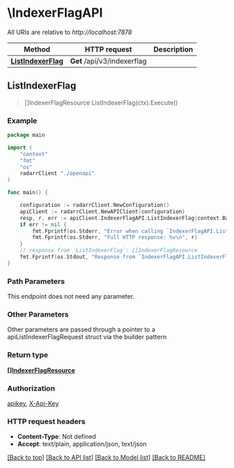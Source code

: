 # \IndexerFlagAPI

All URIs are relative to *http://localhost:7878*

Method | HTTP request | Description
------------- | ------------- | -------------
[**ListIndexerFlag**](IndexerFlagAPI.md#ListIndexerFlag) | **Get** /api/v3/indexerflag | 



## ListIndexerFlag

> []IndexerFlagResource ListIndexerFlag(ctx).Execute()



### Example

```go
package main

import (
    "context"
    "fmt"
    "os"
    radarrClient "./openapi"
)

func main() {

    configuration := radarrClient.NewConfiguration()
    apiClient := radarrClient.NewAPIClient(configuration)
    resp, r, err := apiClient.IndexerFlagAPI.ListIndexerFlag(context.Background()).Execute()
    if err != nil {
        fmt.Fprintf(os.Stderr, "Error when calling `IndexerFlagAPI.ListIndexerFlag``: %v\n", err)
        fmt.Fprintf(os.Stderr, "Full HTTP response: %v\n", r)
    }
    // response from `ListIndexerFlag`: []IndexerFlagResource
    fmt.Fprintf(os.Stdout, "Response from `IndexerFlagAPI.ListIndexerFlag`: %v\n", resp)
}
```

### Path Parameters

This endpoint does not need any parameter.

### Other Parameters

Other parameters are passed through a pointer to a apiListIndexerFlagRequest struct via the builder pattern


### Return type

[**[]IndexerFlagResource**](IndexerFlagResource.md)

### Authorization

[apikey](../README.md#apikey), [X-Api-Key](../README.md#X-Api-Key)

### HTTP request headers

- **Content-Type**: Not defined
- **Accept**: text/plain, application/json, text/json

[[Back to top]](#) [[Back to API list]](../README.md#documentation-for-api-endpoints)
[[Back to Model list]](../README.md#documentation-for-models)
[[Back to README]](../README.md)

